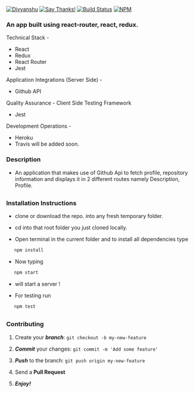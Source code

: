 
[![Divyanshu](https://img.shields.io/badge/divyanshu-owner-brightgreen.svg?style=flat)](http://www.divyanshurawat.in)
[![Say Thanks!](https://img.shields.io/badge/Say%20Thanks-!-1EAEDB.svg)](https://saythanks.io/to/divyanshu-rawat)
[![Build Status](https://travis-ci.org/divyanshu-rawat/JS-Testing.svg?branch=master)](https://travis-ci.org/divyanshu-rawat/JS-Testing)
[![NPM](https://img.shields.io/badge/npm-v3.10.10-blue.svg)](https://www.npmjs.com/package/npm)

### An app built using react-router, react, redux.


Technical Stack - 
* React
* Redux
* React Router
* Jest

Application Integrations (Server Side) -
* Github API

Quality Assurance -
Client Side Testing Framework
* Jest

Development Operations - 
* Heroku
* Travis will be added soon.

### Description

* An application that makes use of Github Api to fetch profile, repository information and displays it in 2 different routes namely Description, Profile.

##

### Installation Instructions

* clone or download the repo. into any fresh temporary folder.

* cd into that root folder you just cloned locally.

* Open terminal in the current folder and to install all dependencies type 

```javascript
   npm install 
```

* Now typing 

```javascript
   npm start 
```

* will start a server !

* For testing run

```javascript
   npm test 
```

##


### Contributing

1. Create your **_branch_**: `git checkout -b my-new-feature`

2. **_Commit_** your changes: `git commit -m 'Add some feature'`

3. **_Push_** to the branch: `git push origin my-new-feature`

4. Send a **Pull Request**

5. **_Enjoy!_**

##
